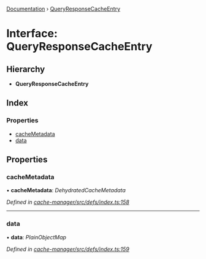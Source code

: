 [Documentation](../README.md) › [QueryResponseCacheEntry](queryresponsecacheentry.md)

# Interface: QueryResponseCacheEntry

## Hierarchy

* **QueryResponseCacheEntry**

## Index

### Properties

* [cacheMetadata](queryresponsecacheentry.md#cachemetadata)
* [data](queryresponsecacheentry.md#data)

## Properties

###  cacheMetadata

• **cacheMetadata**: *DehydratedCacheMetadata*

*Defined in [cache-manager/src/defs/index.ts:158](https://github.com/badbatch/graphql-box/blob/7c48d653/packages/cache-manager/src/defs/index.ts#L158)*

___

###  data

• **data**: *PlainObjectMap*

*Defined in [cache-manager/src/defs/index.ts:159](https://github.com/badbatch/graphql-box/blob/7c48d653/packages/cache-manager/src/defs/index.ts#L159)*
